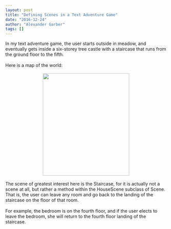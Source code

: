 ```yaml
---
layout: post
title: "Defining Scenes in a Text Adventure Game"
date: "2016-12-24"
author: "Alexander Garber"
tags: []
---
```


<div dir="ltr" style="text-align: left;" trbidi="on">In my text adventure game, the user starts outside in meadow, and eventually gets inside a six-storey tree castle with a staircase that runs from the ground floor to the fifth.<br><br>Here
        is a map of the world:<br><br>
        <div class="separator" style="clear: both; text-align: center;"><a href="https://4.bp.blogspot.com/-1OAlkDNepEs/WF478vPEY5I/AAAAAAAALo0/hxnxJ5eJPKMBI3Wn7uE_I8bwpy3pE1LfgCLcB/s1600/Scenes_Diagram.png" imageanchor="1" style="margin-left: 1em; margin-right: 1em;"><img border="0" height="320" src="https://4.bp.blogspot.com/-1OAlkDNepEs/WF478vPEY5I/AAAAAAAALo0/hxnxJ5eJPKMBI3Wn7uE_I8bwpy3pE1LfgCLcB/s320/Scenes_Diagram.png" width="270"></a></div>
<br>
        <div class="separator" style="clear: both; text-align: center;"></div>The scene of greatest interest here is the Staircase, for it is actually not a scene at all, but rather a method within the HouseScene subclass of Scene.  That is,
        the user can leave any room and go back to the landing of the staircase on the floor of that room.<br><br>For example, the bedroom is on the fourth floor, and if the user elects to leave the bedroom, she will return to the fourth floor
        landing of the staircase.
      </div>